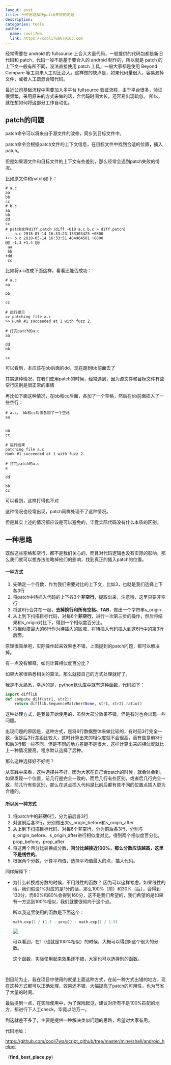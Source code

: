 ```yaml
---
layout: post
title: 一种思路解决patch失败的问题
description:
categories: tools
author:
  name: cooli7wa
  link: https://cooli7wa67@163.com
---
```

经常需要在 android 的 fullsource 上合入大量代码，一般提供的代码包都是新旧代码和 patch，代码一般不是基于要合入的 android 制作的，所以就是 patch 的上下文一般有所不同，没法直接使用 patch 工具，一般大家都是使用 Beyond Compare 等工具来人工对比合入。这样做的缺点是，如果代码量很大，容易漏掉文件，或者人工疏忽合错代码。

最近公司基础流程中需要加入多平台 fullsource 验证流程，由于平台很多，验证很频繁，采用原来的方式来做的话，合代码时间太长，还容易出现疏忽。
所以，就在想如何将这部分工作自动化。

## patch的问题

patch命令可以将来自于源文件的改修，同步到目标文件中。

patch命令会根据patch文件的上下文信息，在目标文件中找到合适的位置，插入patch。

但是如果源文件和目标文件的上下文有些差别，那么经常会遇到patch失败的情况。

比如原文件和patch如下：

```
# a.c
aa
bb
cc
# b.c
aa
bb
dd
cc
# patch文件diff.patch（diff -U10 a.c b.c > diff.patch）
--- a.c 2018-05-14 16:33:23.133303425 +0800
+++ b.c 2018-05-14 16:33:51.484964501 +0800
@@ -1,3 +1,4 @@
 aa
 bb
+dd
 cc
```

比如将a.c改成下面这样，看看还能否成功：

```
# a.c
aa

bb

cc

# 运行提示
>> patching file a.c
>> Hunk #1 succeeded at 1 with fuzz 2.

# 打完patch的a.c
aa

dd
bb

cc
```

可以看到，本应该在bb后面的dd，现在跑到bb前面去了

其实这种情况，在我们使用patch的时候，经常遇到，因为源文件和目标文件有些空行区别是很正常的事情

再比如下面这种情况，在bb和cc后面，各加了一个空格，然后在bb前面插入了一些空行：

```
# a.c， bb和cc后面各加了一个空格
aa


bb 
cc 

# 运行结果
patching file a.c
Hunk #1 succeeded at 1 with fuzz 2.

# 打完patch的a.c
a

dd

bb 
cc 
```

可以看到，这样打得也不对

这种情况也经常出现，patch同样处理不了这种情况。

但是其实上述的情况都应该是可以避免的，毕竟实际代码没有什么本质的区别。

## 一种思路

既然这些空格和空行，都不是我们关心的，而且对代码逻辑也没有实际的影响，那么我们就可以想办法忽略掉他们的影响，找到真正的插入patch的位置。

#### 一种方式

1. 先确定一个行数，作为我们需要对比的上下文，比如3，也就是我们选择上下各3行
2. 将patch中待插入代码的上下各3个**非空行**，提取出来，注意哦，这里只要非空行
3. 将这6行合并在一起，**去掉换行和所有空格、TAB**，做出一个字符串s_origin
4. 从上到下扫描目标代码，对每6个**非空行**，进行一次第三步的操作，然后将结果和s_origin对比下，得到一个相似度百分比。
5. 将相似度最大的6行作为待插入的区域，将待插入代码插入到这6行中的第3行后面。

原理很简单吧，实际操作起来效果也不错，上面提到的patch问题，都可以解决掉。



有一点没有解释，如何计算相似度百分比？

如果大家很熟悉相关的算法，那么就按自己的方式处理就好了。

我是不太熟悉，幸运的是，python默认库中就有这种函数，代码如下：

```python
import difflib
def compute_diff(str1, str2):
    return difflib.SequenceMatcher(None, str1, str2).ratio()
```



这种处理方式，是我最开始使用的，虽然大部分效果不错，但是有时也会出现一些问题。

出现问题的原因是，这种方式，是将6行数据整体来做比较的，有时前3行完全一致，但是后3行差距比较大，这时计算出来的相似度就不会很高，而有些是前3行和后3行都一些不同，但是不同的地方差距不是很大，这样计算出来的相似度就比上一种情况要高，程序默认选择了后种。

那么这种选择好不好呢？

从实践中来看，这种选择并不好，因为大家在自己合patch的时候，就会体会到，如果发现一个位置，前几行是完全一致的，而后几行有些区别，或者后几行完全一致，前几行有些区别，那么在这点插入代码是比前后都有些不同的位置点插入更为合适的。

#### 所以另一种方式

1. 将patch中的**非空**6行，分为前后各3行
2. 对这前后各3行，分别做出来s_origin_before和s_origin_after
3. 从上到下扫描目标代码，对每6个非空行，分为前后各3行，分别与s_origin_before、s_origin_after进行相似度对比，得到两个相似度百分比，prop_before，prop_after
4. 将这两个百分比转换成分数，**百分比越接近100%，那么分数应该越高，这里不是线性的**。
5. 根据两个分数，计算平均值，选择平均值最大的点，插入代码。



同样解释下：

- 为什么转换成分数的时候，不用线性的函数？
  因为可以这样考虑，如果线性的话，我们假设1%对应的是1分的话，那么100%（前）和30%（后），会得到130分，而80%和80%会得到160分，这不是我们希望的，我们希望的是如果有一方达到100%相似，我们就要很倾向于这个点。

  所以我这里使用的函数是下面这个：

  ```python
  math.exp(1 / (1.5 - prop)) - math.exp(1 / 1.5)
  ```

  ![]({{site.baseurl}}/images/md/score_plot.png)

  可以看到，在1（也就是100%相似）的时候，大概可以得到5这个很大的分数。

  这个函数，实际使用起来效果还不错，大家也可以选择别的函数。

  ​



到目前为止，我在项目中使用的就是上面这种方式，在前一种方式出错的地方，现在这种方式都可以正确处理，效果还不错，大幅提高了patch的可用性，也为节省了大量的时间。



最后提到一点，在实际使用中，为了保险起见，建议对所有不是100%匹配的地方，都进行下人工check，毕竟以防万一。



到这就差不多了，主要是提供一种解决类似问题的思路，希望对大家有用。

代码地址：

https://github.com/cooli7wa/script_github/tree/master/mine/shell/android_helper

（**find_best_place.py**）
<script type="text/javascript" src="https://cdn.mathjax.org/mathjax/latest/MathJax.js?config=default"></script>
